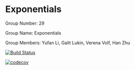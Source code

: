 # Exponentials

Group Number: 29

Group Name: Exponentials

Group Members: Yufan Li, Galit Lukin, Verena Volf, Han Zhu

[![Build Status](https://travis-ci.com/zhuhan0220/Exponentials.svg?token=Q3oKXAHcS9zMw78fB4jT&branch=master)](https://travis-ci.com/zhuhan0220/Exponentials)

[![codecov](https://codecov.io/gh/liyufan1994/Exponentials/branch/master/graph/badge.svg?token=vOdyrSO24I)](https://codecov.io/gh/liyufan1994/Exponentials)
